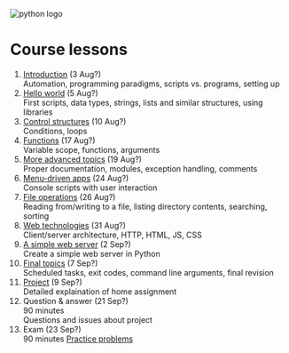 <!--
Learning Outcomes
1. Explain an approach to programming to be able to solve common automation problems, and how scripting languages fit into this approach.
2. Use the scripting language to build desktop/console applications to automate common tasks.
3. Use the scripting language to execute external applications on the installed computer system as well as to schedule tasks to be run at specific intervals.
4. Build basic web applications for remote control of automated tasks.
-->

![python logo](https://www.python.org/static/community_logos/python-logo-master-v3-TM.png)

# Course lessons
1. [Introduction](lessons/01.md) (3 Aug?)  
Automation, programming paradigms, scripts vs. programs, setting up
1. [Hello world](lessons/02.md) (5 Aug?)  
First scripts, data types, strings, lists and similar structures, using libraries
1. [Control structures](lessons/03.md) (10 Aug?)  
Conditions, loops
1. [Functions](lessons/04.md) (17 Aug?)  
Variable scope, functions, arguments
1. [More advanced topics](lessons/05.md) (19 Aug?)  
Proper documentation, modules, exception handling, comments
1. [Menu-driven apps](lessons/06.md) (24 Aug?)  
Console scripts with user interaction
1. [File operations](lessons/07.md) (26 Aug?)  
Reading from/writing to a file, listing directory contents, searching, sorting
1. [Web technologies](lessons/08.md) (31 Aug?)  
Client/server architecture, HTTP, HTML, JS, CSS
1. [A simple web server](lessons/09.md) (2 Sep?)  
Create a simple web server in Python
1. [Final topics](lessons/10.md) (7 Sep?)  
Scheduled tasks, exit codes, command line arguments, final revision
1. [Project](lessons/project.md) (9 Sep?)  
Detailed explaination of home assignment
1. Question & answer (21 Sep?)  
90 minutes  
Questions and issues about project 
1. Exam (23 Sep?)  
90 minutes
[Practice problems](https://adriann.github.io/programming_problems.html)
